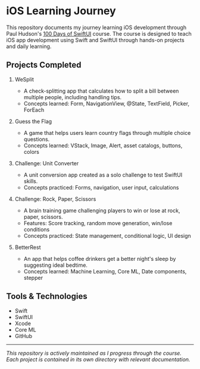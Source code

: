 # iOS Learning Journey

This repository documents my journey learning iOS development through Paul Hudson's [100 Days of SwiftUI](https://www.hackingwithswift.com/100/swiftui) course. The course is designed to teach iOS app development using Swift and SwiftUI through hands-on projects and daily learning.

## Projects Completed

1. WeSplit
   - A check-splitting app that calculates how to split a bill between multiple people, including handling tips.
   - Concepts learned: Form, NavigationView, @State, TextField, Picker, ForEach

2. Guess the Flag
   - A game that helps users learn country flags through multiple choice questions.
   - Concepts learned: VStack, Image, Alert, asset catalogs, buttons, colors

3. Challenge: Unit Converter
   - A unit conversion app created as a solo challenge to test SwiftUI skills.
   - Concepts practiced: Forms, navigation, user input, calculations

4. Challenge: Rock, Paper, Scissors
   - A brain training game challenging players to win or lose at rock, paper, scissors.
   - Features: Score tracking, random move generation, win/lose conditions
   - Concepts practiced: State management, conditional logic, UI design

5. BetterRest
   - An app that helps coffee drinkers get a better night's sleep by suggesting ideal bedtime.
   - Concepts learned: Machine Learning, Core ML, Date components, stepper


## Tools & Technologies

- Swift
- SwiftUI
- Xcode
- Core ML
- GitHub

---

*This repository is actively maintained as I progress through the course. Each project is contained in its own directory with relevant documentation.*
